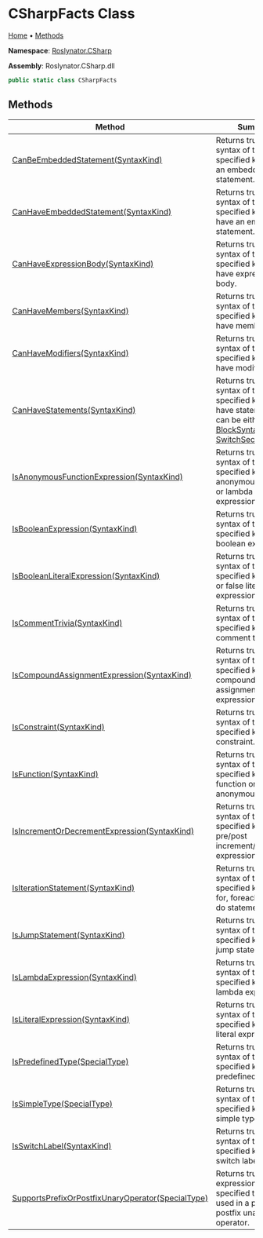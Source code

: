 <a name="_top"></a>

# CSharpFacts Class

[Home](../../../README.md#_top) &#x2022; [Methods](#methods)

**Namespace**: [Roslynator.CSharp](../README.md#_top)

**Assembly**: Roslynator\.CSharp\.dll

```csharp
public static class CSharpFacts
```

## Methods

| Method | Summary |
| ------ | ------- |
| [CanBeEmbeddedStatement(SyntaxKind)](CanBeEmbeddedStatement/README.md#_top) | Returns true if a syntax of the specified kind can be an embedded statement\. |
| [CanHaveEmbeddedStatement(SyntaxKind)](CanHaveEmbeddedStatement/README.md#_top) | Returns true if a syntax of the specified kind can have an embedded statement\. |
| [CanHaveExpressionBody(SyntaxKind)](CanHaveExpressionBody/README.md#_top) | Returns true if a syntax of the specified kind can have expression body\. |
| [CanHaveMembers(SyntaxKind)](CanHaveMembers/README.md#_top) | Returns true if a syntax of the specified kind can have members\. |
| [CanHaveModifiers(SyntaxKind)](CanHaveModifiers/README.md#_top) | Returns true if a syntax of the specified kind can have modifiers\. |
| [CanHaveStatements(SyntaxKind)](CanHaveStatements/README.md#_top) | Returns true if a syntax of the specified kind can have statements\. It can be either [BlockSyntax](https://docs.microsoft.com/en-us/dotnet/api/microsoft.codeanalysis.csharp.syntax.blocksyntax) or [SwitchSectionSyntax](https://docs.microsoft.com/en-us/dotnet/api/microsoft.codeanalysis.csharp.syntax.switchsectionsyntax)\. |
| [IsAnonymousFunctionExpression(SyntaxKind)](IsAnonymousFunctionExpression/README.md#_top) | Returns true if a syntax of the specified kind is an anonymous method or lambda expression\. |
| [IsBooleanExpression(SyntaxKind)](IsBooleanExpression/README.md#_top) | Returns true if a syntax of the specified kind is a boolean expression\. |
| [IsBooleanLiteralExpression(SyntaxKind)](IsBooleanLiteralExpression/README.md#_top) | Returns true if a syntax of the specified kind is true or false literal expression\. |
| [IsCommentTrivia(SyntaxKind)](IsCommentTrivia/README.md#_top) | Returns true if a syntax of the specified kind is comment trivia\. |
| [IsCompoundAssignmentExpression(SyntaxKind)](IsCompoundAssignmentExpression/README.md#_top) | Returns true if a syntax of the specified kind is a compound assignment expression\. |
| [IsConstraint(SyntaxKind)](IsConstraint/README.md#_top) | Returns true if a syntax of the specified kind is a constraint\. |
| [IsFunction(SyntaxKind)](IsFunction/README.md#_top) | Returns true if a syntax of the specified kind if local function or anonymous function\. |
| [IsIncrementOrDecrementExpression(SyntaxKind)](IsIncrementOrDecrementExpression/README.md#_top) | Returns true if a syntax of the specified kind is pre/post increment/decrement expression\. |
| [IsIterationStatement(SyntaxKind)](IsIterationStatement/README.md#_top) | Returns true if a syntax of the specified kind is a for, foreach, while or do statement\. |
| [IsJumpStatement(SyntaxKind)](IsJumpStatement/README.md#_top) | Returns true if a syntax of the specified kind is a jump statement\. |
| [IsLambdaExpression(SyntaxKind)](IsLambdaExpression/README.md#_top) | Returns true if a syntax of the specified kind is a lambda expression\. |
| [IsLiteralExpression(SyntaxKind)](IsLiteralExpression/README.md#_top) | Returns true if a syntax of the specified kind is a literal expression\. |
| [IsPredefinedType(SpecialType)](IsPredefinedType/README.md#_top) | Returns true if a syntax of the specified kind is a predefined type\. |
| [IsSimpleType(SpecialType)](IsSimpleType/README.md#_top) | Returns true if a syntax of the specified kind is a simple type\. |
| [IsSwitchLabel(SyntaxKind)](IsSwitchLabel/README.md#_top) | Returns true if a syntax of the specified kind is a switch label\. |
| [SupportsPrefixOrPostfixUnaryOperator(SpecialType)](SupportsPrefixOrPostfixUnaryOperator/README.md#_top) | Returns true if an expression of the specified type can be used in a prefix or postfix unary operator\. |

